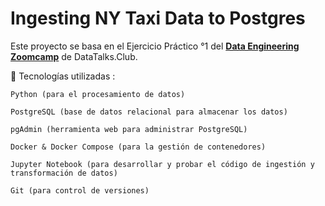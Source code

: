 # Ingesting NY Taxi Data to Postgres

Este proyecto se basa en el Ejercicio Práctico  °1 del **[Data Engineering Zoomcamp](https://datatalks.club/blog/guide-to-free-online-courses-at-datatalks-club.html#data-engineering-zoomcamp)**
 de DataTalks.Club.


 🚀 Tecnologías utilizadas : 

    Python (para el procesamiento de datos)

    PostgreSQL (base de datos relacional para almacenar los datos)

    pgAdmin (herramienta web para administrar PostgreSQL)

    Docker & Docker Compose (para la gestión de contenedores)

    Jupyter Notebook (para desarrollar y probar el código de ingestión y transformación de datos)

    Git (para control de versiones)
